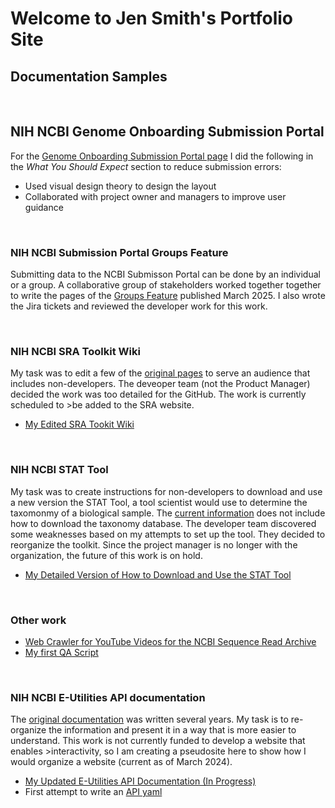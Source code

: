 
# Welcome to Jen Smith's Portfolio Site

## Documentation Samples

&nbsp;

## NIH NCBI Genome Onboarding Submission Portal
For the [Genome Onboarding Submission Portal page](https://submit.ncbi.nlm.nih.gov/about/genome/) I did the following in the _What You Should Expect_ section to reduce submission errors:
 * Used visual design theory to design the layout
 * Collaborated with project owner and managers to improve user guidance 


&nbsp;

### NIH NCBI Submission Portal Groups Feature

Submitting data to the NCBI Submisson Portal can be done by an individual or a group. A collaborative group of stakeholders worked together together to write the pages of the [Groups Feature](https://submit.ncbi.nlm.nih.gov/help/submission-groups/) published March 2025. I also wrote the Jira tickets and reviewed the developer work for this work.

&nbsp;

### **NIH NCBI SRA Toolkit Wiki**

My task was to edit a few of the [original pages](https://github.com/ncbi/sra-tools/wiki) to serve an audience that includes non-developers. The deveoper team (not the Product Manager) decided the work was too detailed for the GitHub. The work is currently scheduled to >be added to the SRA website.

 - [My Edited SRA Tookit Wiki](https://github.com/jenpetsmit/tk_wiki/wiki) 

&nbsp;

### **NIH NCBI STAT Tool**

 My task was to create instructions for non-developers to download and use a new version the STAT Tool, a tool scientist would use to determine the taxomonmy of a biological sample. The [current information](https://github.com/ncbi/ngs-tools/tree/tax/tools/tax) does not include how to download the taxonomy database. The developer team discovered some weaknesses based on my attempts to set up the tool. They decided to reorganize the toolkit. Since the project manager is no longer with the organization, the future of this work is on hold.
 
  * [My Detailed Version of How to Download and Use the STAT Tool](https://github.com/jenpetsmit/STAT_Tool/blob/main/STAT_Tool.md) 
 

&nbsp;


### Other work
* [Web Crawler for YouTube Videos for the NCBI Sequence Read Archive](https://github.com/jenpetsmit/python/blob/main/webcrawler.md)
* [My first QA Script](https://github.com/jenpetsmit/jenpetsmit.github.io/blob/main/docs/QA.md)


&nbsp;

### **NIH NCBI E-Utilities API documentation**

The [original documentation](https://www.ncbi.nlm.nih.gov/books/NBK25500/) was written several years. My task is to re-organize the information and present it in a way that is more easier to understand. This work is not currently funded to develop a website that enables >interactivity, so I am creating a pseudosite here to show how I would organize a website (current as of March 2024). 

  - [My Updated E-Utilities API Documentation (In Progress)](https://github.com/jenpetsmit/eutilities/blob/main/getting_started.md) 
  - First attempt to write an [API yaml](https://github.com/jenpetsmit/eutilities/blob/main/eutils/yml.md)


